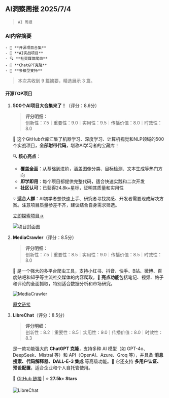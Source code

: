 ## AI洞察周报 2025/7/4

>  `AI 周报` 



### **AI内容摘要**

```
- 🚀 **开源项目合集**
- 🤖 **AI实战项目**
- 🔍 **社交媒体爬虫**
- 🌟 **ChatGPT克隆**
- 📢 **多模型支持**
```



> 本次共收到 9 篇摘要，精选展示 3 篇。

#### 开源TOP项目

1. **500个AI项目大合集来了！**（评分：8.6分）  
   > **评分明细：**  
   > 创新性：7.5｜重要性：9.0｜实用性：9.5｜传播价值：8.0｜时效性：8.0  
   
   🚀 这个GitHub仓库汇集了机器学习、深度学习、计算机视觉和NLP领域的500个实战项目，**全部附带代码**，堪称AI学习者的宝藏库！  

   🔍 **核心亮点**：  
   - **覆盖全面**：从基础到进阶，涵盖图像分类、目标检测、文本生成等热门方向  
   - **即学即用**：每个项目都提供完整代码，适合快速实践和二次开发  
   - **社区认可**：已获得24.8k+星标，证明其质量和实用性  

   💡 **适合人群**：AI初学者想快速上手、研究者寻找灵感、开发者需要现成解决方案。注意项目质量参差不齐，建议结合自身需求筛选。  

   [立即探索项目→](https://github.com/ashishpatel26/500-AI-Machine-learning-Deep-learning-Computer-vision-NLP-Projects-with-code)  

   ![项目封面图](https://opengraph.githubassets.com/1/ashishpatel26/500-AI-Machine-learning-Deep-learning-Computer-vision-NLP-Projects-with-code)  

2. **MediaCrawler**（评分：8.5分）  
   > **评分明细：**  
   > 创新性：7.5｜重要性：8.5｜实用性：9.0｜传播价值：8.5｜时效性：8.0  
   
   🚀 是一个强大的多平台爬虫工具，支持小红书、抖音、快手、B站、微博、百度贴吧和知乎等主流社交媒体的内容爬取。📌 **亮点功能**包括笔记、视频、帖子和评论的全面抓取，特别适合数据分析和市场研究。  

   ![MediaCrawler](https://github.com/NanmiCoder/MediaCrawler)  

   [原文链接](https://github.com/NanmiCoder/MediaCrawler)  

3. **LibreChat**（评分：8.5分）  
   > **评分明细：**  
   > 创新性：8.2｜重要性：8.5｜实用性：9.0｜传播价值：8.0｜时效性：8.3  
   
   是一款功能强大的 **ChatGPT 克隆**，支持多种 AI 模型（如 GPT-4o、DeepSeek、Mistral 等）和 API（OpenAI、Azure、Groq 等），并具备 **消息搜索、代码解释器、DALL-E-3 集成** 等高级功能。🚀 它还支持 **多用户认证、预设配置**，适合企业和个人自托管使用。  

   🔗 [GitHub 链接](https://github.com/danny-avila/LibreChat) | ⭐ **27.5k+ Stars**  

   ![LibreChat](https://github.com/danny-avila/LibreChat/raw/main/docs/images/librechat-screenshot.png)